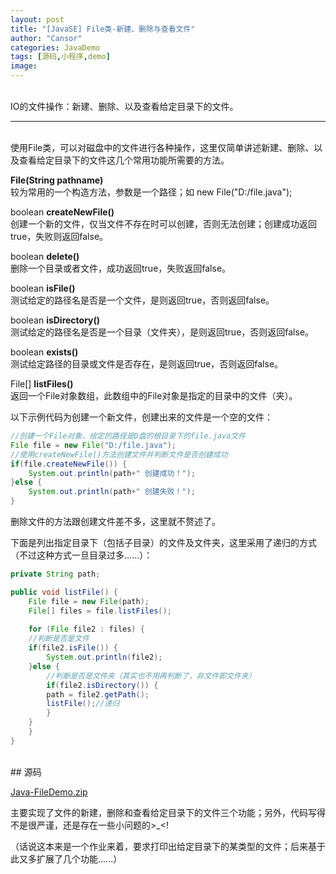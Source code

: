```yaml
---
layout: post
title: "[JavaSE] File类-新建、删除与查看文件"
author: "Cansor"
categories: JavaDemo
tags: [源码,小程序,demo]
image:
---
```


<br>
IO的文件操作：新建、删除、以及查看给定目录下的文件。

***
<br>
使用File类，可以对磁盘中的文件进行各种操作，这里仅简单讲述新建、删除、以及查看给定目录下的文件这几个常用功能所需要的方法。

**File(String pathname)**  
较为常用的一个构造方法，参数是一个路径；如 new File("D:/file.java");

boolean **createNewFile()**  
创建一个新的文件，仅当文件不存在时可以创建，否则无法创建；创建成功返回true，失败则返回false。

boolean **delete()**  
删除一个目录或者文件，成功返回true，失败返回false。

boolean **isFile()**  
测试给定的路径名是否是一个文件，是则返回true，否则返回false。

boolean **isDirectory()**  
测试给定的路径名是否是一个目录（文件夹），是则返回true，否则返回false。

boolean **exists()**  
测试给定路径的目录或文件是否存在，是则返回true，否则返回false。

File[] **listFiles()**  
返回一个File对象数组，此数组中的File对象是指定的目录中的文件（夹）。

以下示例代码为创建一个新文件，创建出来的文件是一个空的文件：

``` java
//创建一个File对象，给定的路径是D盘的根目录下的file.java文件
File file = new File("D:/file.java");
//使用createNewFile()方法创建文件并判断文件是否创建成功
if(file.createNewFile()) {
    System.out.println(path+" 创建成功！");
}else {
    System.out.println(path+" 创建失败！");
}	
```

删除文件的方法跟创建文件差不多，这里就不赘述了。


下面是列出指定目录下（包括子目录）的文件及文件夹，这里采用了递归的方式（不过这种方式一旦目录过多……）：

```java
private String path;

public void listFile() {
    File file = new File(path);
    File[] files = file.listFiles();
		
    for (File file2 : files) {
	//判断是否是文件
	if(file2.isFile()) {
	    System.out.println(file2);
	}else {
	    //判断是否是文件夹（其实也不用再判断了，非文件即文件夹）
	    if(file2.isDirectory()) {
		path = file2.getPath();
		listFile();//递归
	    }
	}
    }
}
```

<br>
## 源码

<a href="{{ site.github.url }}/assets/code-java/Java-FileDemo.zip" class="line-color">Java-FileDemo.zip</a>

主要实现了文件的新建，删除和查看给定目录下的文件三个功能；另外，代码写得不是很严谨，还是存在一些小问题的>_<!    

（话说这本来是一个作业来着，要求打印出给定目录下的某类型的文件；后来基于此又多扩展了几个功能......）
<br><br><br><br>

